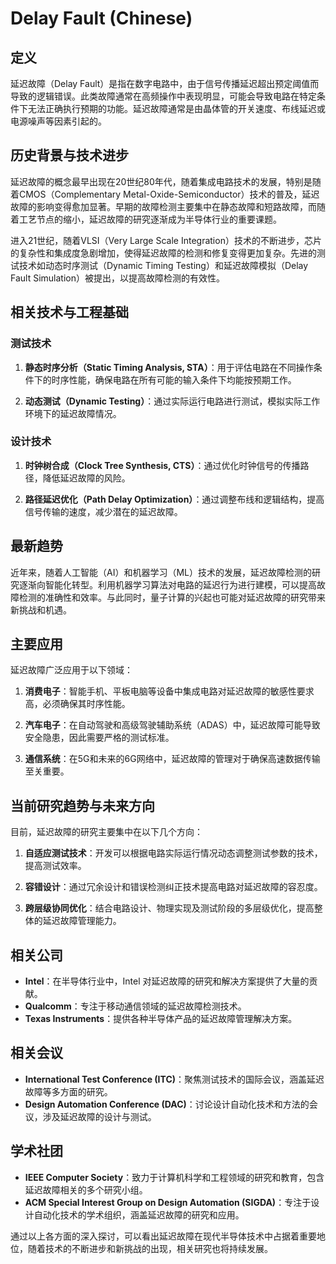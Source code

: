 # Delay Fault (Chinese)

## 定义

延迟故障（Delay Fault）是指在数字电路中，由于信号传播延迟超出预定阈值而导致的逻辑错误。此类故障通常在高频操作中表现明显，可能会导致电路在特定条件下无法正确执行预期的功能。延迟故障通常是由晶体管的开关速度、布线延迟或电源噪声等因素引起的。

## 历史背景与技术进步

延迟故障的概念最早出现在20世纪80年代，随着集成电路技术的发展，特别是随着CMOS（Complementary Metal-Oxide-Semiconductor）技术的普及，延迟故障的影响变得愈加显著。早期的故障检测主要集中在静态故障和短路故障，而随着工艺节点的缩小，延迟故障的研究逐渐成为半导体行业的重要课题。

进入21世纪，随着VLSI（Very Large Scale Integration）技术的不断进步，芯片的复杂性和集成度急剧增加，使得延迟故障的检测和修复变得更加复杂。先进的测试技术如动态时序测试（Dynamic Timing Testing）和延迟故障模拟（Delay Fault Simulation）被提出，以提高故障检测的有效性。

## 相关技术与工程基础

### 测试技术

1. **静态时序分析（Static Timing Analysis, STA）**：用于评估电路在不同操作条件下的时序性能，确保电路在所有可能的输入条件下均能按预期工作。
   
2. **动态测试（Dynamic Testing）**：通过实际运行电路进行测试，模拟实际工作环境下的延迟故障情况。

### 设计技术

1. **时钟树合成（Clock Tree Synthesis, CTS）**：通过优化时钟信号的传播路径，降低延迟故障的风险。
   
2. **路径延迟优化（Path Delay Optimization）**：通过调整布线和逻辑结构，提高信号传输的速度，减少潜在的延迟故障。

## 最新趋势

近年来，随着人工智能（AI）和机器学习（ML）技术的发展，延迟故障检测的研究逐渐向智能化转型。利用机器学习算法对电路的延迟行为进行建模，可以提高故障检测的准确性和效率。与此同时，量子计算的兴起也可能对延迟故障的研究带来新挑战和机遇。

## 主要应用

延迟故障广泛应用于以下领域：

1. **消费电子**：智能手机、平板电脑等设备中集成电路对延迟故障的敏感性要求高，必须确保其时序性能。
   
2. **汽车电子**：在自动驾驶和高级驾驶辅助系统（ADAS）中，延迟故障可能导致安全隐患，因此需要严格的测试标准。

3. **通信系统**：在5G和未来的6G网络中，延迟故障的管理对于确保高速数据传输至关重要。

## 当前研究趋势与未来方向

目前，延迟故障的研究主要集中在以下几个方向：

1. **自适应测试技术**：开发可以根据电路实际运行情况动态调整测试参数的技术，提高测试效率。
   
2. **容错设计**：通过冗余设计和错误检测纠正技术提高电路对延迟故障的容忍度。

3. **跨层级协同优化**：结合电路设计、物理实现及测试阶段的多层级优化，提高整体的延迟故障管理能力。

## 相关公司

- **Intel**：在半导体行业中，Intel 对延迟故障的研究和解决方案提供了大量的贡献。
- **Qualcomm**：专注于移动通信领域的延迟故障检测技术。
- **Texas Instruments**：提供各种半导体产品的延迟故障管理解决方案。

## 相关会议

- **International Test Conference (ITC)**：聚焦测试技术的国际会议，涵盖延迟故障等多方面的研究。
- **Design Automation Conference (DAC)**：讨论设计自动化技术和方法的会议，涉及延迟故障的设计与测试。

## 学术社团

- **IEEE Computer Society**：致力于计算机科学和工程领域的研究和教育，包含延迟故障相关的多个研究小组。
- **ACM Special Interest Group on Design Automation (SIGDA)**：专注于设计自动化技术的学术组织，涵盖延迟故障的研究和应用。

通过以上各方面的深入探讨，可以看出延迟故障在现代半导体技术中占据着重要地位，随着技术的不断进步和新挑战的出现，相关研究也将持续发展。